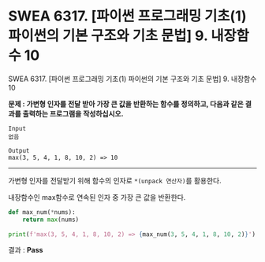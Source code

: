 # SWEA 6317. [파이썬 프로그래밍 기초(1) 파이썬의 기본 구조와 기초 문법] 9. 내장함수 10

 SWEA 6317. [파이썬 프로그래밍 기초(1) 파이썬의 기본 구조와 기초 문법] 9. 내장함수 10



**문제 : 가변형 인자를 전달 받아 가장 큰 값을 반환하는 함수를 정의하고, 다음과 같은 결과를 출력하는 프로그램을 작성하십시오.**

```
Input
없음

Output
max(3, 5, 4, 1, 8, 10, 2) => 10
```

---

가변형 인자를 전달받기 위해 함수의 인자로 `*(unpack 연산자)`를 활용한다.

내장함수인 max함수로 연속된 인자 중 가장 큰 값을 반환한다.

```python
def max_num(*nums):
    return max(nums)
    
print(f'max(3, 5, 4, 1, 8, 10, 2) => {max_num(3, 5, 4, 1, 8, 10, 2)}')
```

결과 : **Pass**